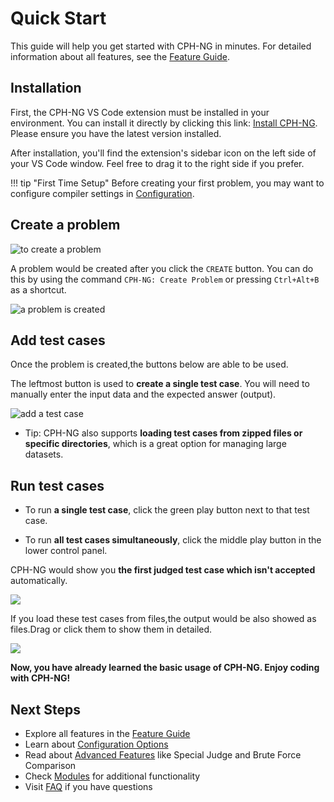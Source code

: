 # Quick Start

This guide will help you get started with CPH-NG in minutes. For detailed information about all features, see the [Feature Guide](features.md).

## Installation

First, the CPH-NG VS Code extension must be installed in your environment. You
can install it directly by clicking this link:
[Install CPH-NG](vscode:extension/langningchen.cph-ng). Please ensure you have
the latest version installed.

After installation, you'll find the extension's sidebar icon on the left side of
your VS Code window. Feel free to drag it to the right side if you prefer.

!!! tip "First Time Setup"
    Before creating your first problem, you may want to configure compiler settings in [Configuration](configuration.md#compilation-settings).

## Create a problem

![to create a problem](images/createProblem.png)

A problem would be created after you click the `CREATE` button. You can do this
by using the command `CPH-NG: Create Problem` or pressing `Ctrl+Alt+B` as a
shortcut.

![a problem is created](images/problemCreated.png)

## Add test cases

Once the problem is created,the buttons below are able to be used.

The leftmost button is used to **create a single test case**. You will need to
manually enter the input data and the expected answer (output).

![add a test case](images/addTestCase.png)

- Tip: CPH-NG also supports **loading test cases from zipped files or specific
  directories**, which is a great option for managing large datasets.

## Run test cases

- To run **a single test case**, click the green play button next to that test
  case.

- To run **all test cases simultaneously**, click the middle play button in the
  lower control panel.

CPH-NG would show you **the first judged test case which isn't accepted**
automatically.

![](images/testCaseRun.png)

If you load these test cases from files,the output would be also showed as
files.Drag or click them to show them in detailed.

![](images/fileTestCase.png)

**Now, you have already learned the basic usage of CPH-NG. Enjoy coding with
CPH-NG!**

## Next Steps

- Explore all features in the [Feature Guide](features.md)
- Learn about [Configuration Options](configuration.md)
- Read about [Advanced Features](features.md#advanced-features) like Special Judge and Brute Force Comparison
- Check [Modules](modules.md) for additional functionality
- Visit [FAQ](faq.md) if you have questions
